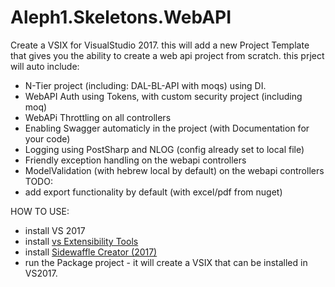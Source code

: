 # Aleph1.Skeletons.WebAPI

Create a VSIX for VisualStudio 2017.
this will add a new Project Template that gives you the ability to create a web api project from scratch.
this prject will auto include:
* N-Tier project (including: DAL-BL-API with moqs) using DI.
* WebAPI Auth using Tokens, with custom security project (including moq)
* WebAPi Throttling on all controllers
* Enabling Swagger automaticly in the project (with Documentation for your code)
* Logging using PostSharp and NLOG (config already set to local file)
* Friendly exception handling on the webapi controllers
* ModelValidation (with hebrew local by default) on the webapi controllers 
TODO:
* add export functionality by default (with excel/pdf from nuget)

HOW TO USE:
* install VS 2017
* install [vs Extensibility Tools](https://marketplace.visualstudio.com/items?itemName=MadsKristensen.ExtensibilityTools)
* install [Sidewaffle Creator (2017)](https://marketplace.visualstudio.com/items?itemName=Sayed-Ibrahim-Hashimi.SidewaffleCreator2017)
* run the Package project - it will create a VSIX that can be installed in VS2017.
